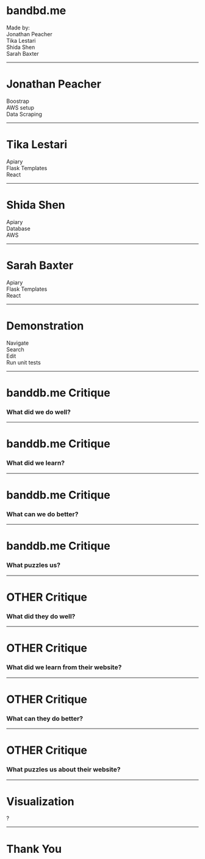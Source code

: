 # bandbd.me
Made by:
<br>
Jonathan Peacher
<br>
Tika Lestari
<br>
Shida Shen
<br>
Sarah Baxter

---

# Jonathan Peacher

Boostrap
<br>
AWS setup
<br>
Data Scraping

---

# Tika Lestari

Apiary
<br>
Flask Templates
<br>
React

---

# Shida Shen

Apiary
<br>
Database
<br>
AWS

---

# Sarah Baxter

Apiary
<br>
Flask Templates
<br>
React

---

# Demonstration

Navigate
<br>
Search
<br>
Edit
<br>
Run unit tests

---

# banddb.me Critique

### What did we do well?

---

# banddb.me Critique

### What did we learn?

---

# banddb.me Critique

### What can we do better?

---

# banddb.me Critique

### What puzzles us?

---

# OTHER Critique

### What did they do well?

---

# OTHER Critique

### What did we learn from their website?

---

# OTHER Critique

### What can they do better?

---

# OTHER Critique

### What puzzles us about their website?

---

# Visualization

?

---

# Thank You